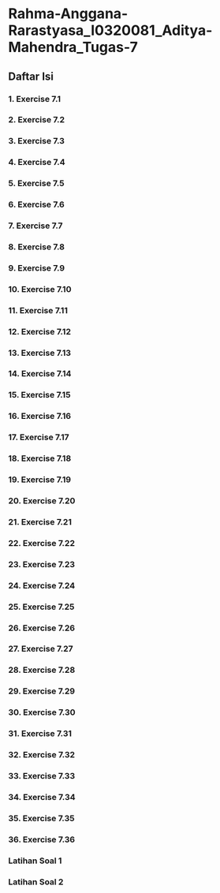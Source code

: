 # Rahma-Anggana-Rarastyasa_I0320081_Aditya-Mahendra_Tugas-7

## Daftar Isi
### 1. Exercise 7.1
### 2. Exercise 7.2
### 3. Exercise 7.3 
### 4. Exercise 7.4
### 5. Exercise 7.5
### 6. Exercise 7.6
### 7. Exercise 7.7
### 8. Exercise 7.8
### 9. Exercise 7.9
### 10. Exercise 7.10
### 11. Exercise 7.11
### 12. Exercise 7.12
### 13. Exercise 7.13
### 14. Exercise 7.14
### 15. Exercise 7.15
### 16. Exercise 7.16
### 17. Exercise 7.17
### 18. Exercise 7.18
### 19. Exercise 7.19
### 20. Exercise 7.20
### 21. Exercise 7.21
### 22. Exercise 7.22
### 23. Exercise 7.23
### 24. Exercise 7.24
### 25. Exercise 7.25
### 26. Exercise 7.26
### 27. Exercise 7.27
### 28. Exercise 7.28
### 29. Exercise 7.29
### 30. Exercise 7.30
### 31. Exercise 7.31
### 32. Exercise 7.32
### 33. Exercise 7.33
### 34. Exercise 7.34
### 35. Exercise 7.35
### 36. Exercise 7.36
### Latihan Soal 1
### Latihan Soal 2